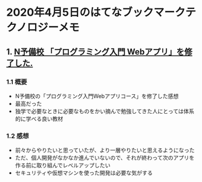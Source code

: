 # 2020年4月5日のはてなブックマークテクノロジーメモ

## 1. [N予備校 「プログラミング入門 Webアプリ」を修了した.](https://jun-networks.hatenablog.com/entry/2020/04/02/040705)

### 1.1 概要

- N予備校の「プログラミング入門Webアプリコース」を修了した感想
- 最高だった
- 独学で必要なときに必要なものをかい摘んで勉強してきた人にとっては体系的に学べる良い教材

### 1.2 感想

- 前々からやりたいと思っていたが、より一層やりたいと思えるようになった
- ただ、個人開発がなかなか進んでいないので、それが終わって次のアプリを作る前に取り組んでレベルアップしたい
- セキュリティや仮想マシンを使った開発は必要な気がする
